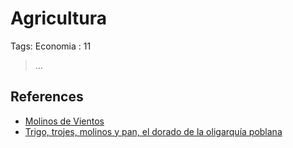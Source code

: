 # Agricultura

Tags: Economia
: 11

> …
> 

## References

- [Molinos de Vientos](https://www.notion.so/27eb4612c2e0441885af568d16fdec16?pvs=21)
- [Trigo, trojes, molinos y pan, el dorado de la oligarquía poblana](https://www.redalyc.org/pdf/124/12401303.pdf)
